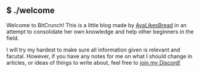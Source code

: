 ## $ ./welcome
Welcome to BitCrunch! This is a little blog made by [AvaLikesBread](https://github.com/YourAva) in an attempt to consolidate her own knowledge and help other beginners in the field.

I will try my hardest to make sure all information given is relevant and facutal. However, if you have any notes for me on what I should change in articles, or ideas of things to write about, feel free to [join my Discord!](https://discord.gg/jzMxbK3pv4)
